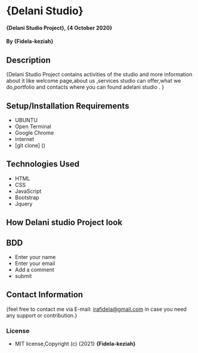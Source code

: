 # {Delani Studio}
#### {Delani Studio Project}, {4 October 2020}
#### By **{Fidela-keziah}**
## Description
{Delani Studio Project contains activities of the studio and more information about it like  welcome page,about us ,services studio can offer,what we do,portfolio and contacts where you can found adelani studio . }
## Setup/Installation Requirements
* UBUNTU
* Open Terminal
* Google Chrome
* internet
* [git clone] ()
## Technologies Used
* HTML
* CSS
* JavaScript
* Bootstrap
* Jquery
## How Delani studio Project look
## BDD
* Enter  your name
* Enter your email
* Add a comment
* submit
## Contact Information
{feel free to contact me via E-mail: irafidela@gmail.com in case you need any support or contribution.}
### License
* MIT license,Copyright (c) {2021} **{Fidela-keziah}**